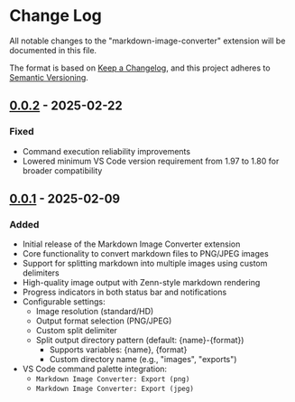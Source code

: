 # Change Log

All notable changes to the "markdown-image-converter" extension will be documented in this file.

The format is based on [Keep a Changelog](https://keepachangelog.com/en/1.1.0/),
and this project adheres to [Semantic Versioning](https://semver.org/spec/v2.0.0.html).

## [0.0.2] - 2025-02-22

### Fixed
- Command execution reliability improvements
- Lowered minimum VS Code version requirement from 1.97 to 1.80 for broader compatibility

## [0.0.1] - 2025-02-09

### Added
- Initial release of the Markdown Image Converter extension
- Core functionality to convert markdown files to PNG/JPEG images
- Support for splitting markdown into multiple images using custom delimiters
- High-quality image output with Zenn-style markdown rendering
- Progress indicators in both status bar and notifications
- Configurable settings:
  - Image resolution (standard/HD)
  - Output format selection (PNG/JPEG)
  - Custom split delimiter
  - Split output directory pattern (default: {name}-{format})
    - Supports variables: {name}, {format}
    - Custom directory name (e.g., "images", "exports")
- VS Code command palette integration:
  - `Markdown Image Converter: Export (png)`
  - `Markdown Image Converter: Export (jpeg)`

[0.0.2]: https://github.com/3ru/markdown-image-converter/compare/v0.0.1...v0.0.2
[0.0.1]: https://github.com/3ru/markdown-image-converter/releases/tag/v0.0.1
